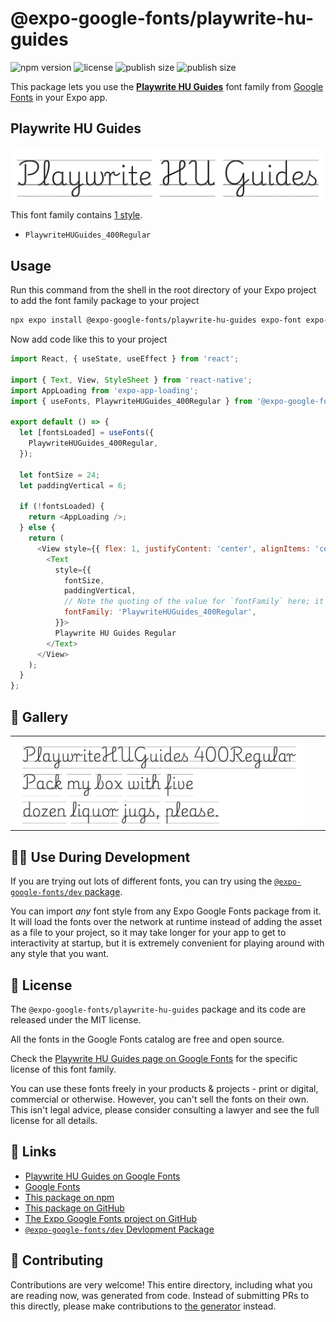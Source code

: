 # @expo-google-fonts/playwrite-hu-guides

![npm version](https://flat.badgen.net/npm/v/@expo-google-fonts/playwrite-hu-guides)
![license](https://flat.badgen.net/github/license/expo/google-fonts)
![publish size](https://flat.badgen.net/packagephobia/install/@expo-google-fonts/playwrite-hu-guides)
![publish size](https://flat.badgen.net/packagephobia/publish/@expo-google-fonts/playwrite-hu-guides)

This package lets you use the [**Playwrite HU Guides**](https://fonts.google.com/specimen/Playwrite+HU+Guides) font family from [Google Fonts](https://fonts.google.com/) in your Expo app.

## Playwrite HU Guides

![Playwrite HU Guides](./font-family.png)

This font family contains [1 style](#-gallery).

- `PlaywriteHUGuides_400Regular`

## Usage

Run this command from the shell in the root directory of your Expo project to add the font family package to your project
```sh
npx expo install @expo-google-fonts/playwrite-hu-guides expo-font expo-app-loading
```

Now add code like this to your project
```js
import React, { useState, useEffect } from 'react';

import { Text, View, StyleSheet } from 'react-native';
import AppLoading from 'expo-app-loading';
import { useFonts, PlaywriteHUGuides_400Regular } from '@expo-google-fonts/playwrite-hu-guides';

export default () => {
  let [fontsLoaded] = useFonts({
    PlaywriteHUGuides_400Regular,
  });

  let fontSize = 24;
  let paddingVertical = 6;

  if (!fontsLoaded) {
    return <AppLoading />;
  } else {
    return (
      <View style={{ flex: 1, justifyContent: 'center', alignItems: 'center' }}>
        <Text
          style={{
            fontSize,
            paddingVertical,
            // Note the quoting of the value for `fontFamily` here; it expects a string!
            fontFamily: 'PlaywriteHUGuides_400Regular',
          }}>
          Playwrite HU Guides Regular
        </Text>
      </View>
    );
  }
};

```

## 🔡 Gallery


||||
|-|-|-|
|![PlaywriteHUGuides_400Regular](./PlaywriteHUGuides_400Regular.ttf.png)||||


## 👩‍💻 Use During Development

If you are trying out lots of different fonts, you can try using the [`@expo-google-fonts/dev` package](https://github.com/expo/google-fonts/tree/master/font-packages/dev#readme).

You can import *any* font style from any Expo Google Fonts package from it. It will load the fonts
over the network at runtime instead of adding the asset as a file to your project, so it may take longer
for your app to get to interactivity at startup, but it is extremely convenient
for playing around with any style that you want.

## 📖 License

The `@expo-google-fonts/playwrite-hu-guides` package and its code are released under the MIT license.

All the fonts in the Google Fonts catalog are free and open source.

Check the [Playwrite HU Guides page on Google Fonts](https://fonts.google.com/specimen/Playwrite+HU+Guides) for the specific license of this font family.

You can use these fonts freely in your products & projects - print or digital, commercial or otherwise. However, you can't sell the fonts on their own. This isn't legal advice, please consider consulting a lawyer and see the full license for all details.

## 🔗 Links

- [Playwrite HU Guides on Google Fonts](https://fonts.google.com/specimen/Playwrite+HU+Guides)
- [Google Fonts](https://fonts.google.com/)
- [This package on npm](https://www.npmjs.com/package/@expo-google-fonts/playwrite-hu-guides)
- [This package on GitHub](https://github.com/expo/google-fonts/tree/master/font-packages/playwrite-hu-guides)
- [The Expo Google Fonts project on GitHub](https://github.com/expo/google-fonts)
- [`@expo-google-fonts/dev` Devlopment Package](https://github.com/expo/google-fonts/tree/master/font-packages/dev)

## 🤝 Contributing

Contributions are very welcome! This entire directory, including what you are reading now, was generated from code. Instead of submitting PRs to this directly, please make contributions to [the generator](https://github.com/expo/google-fonts/tree/master/packages/generator) instead.
